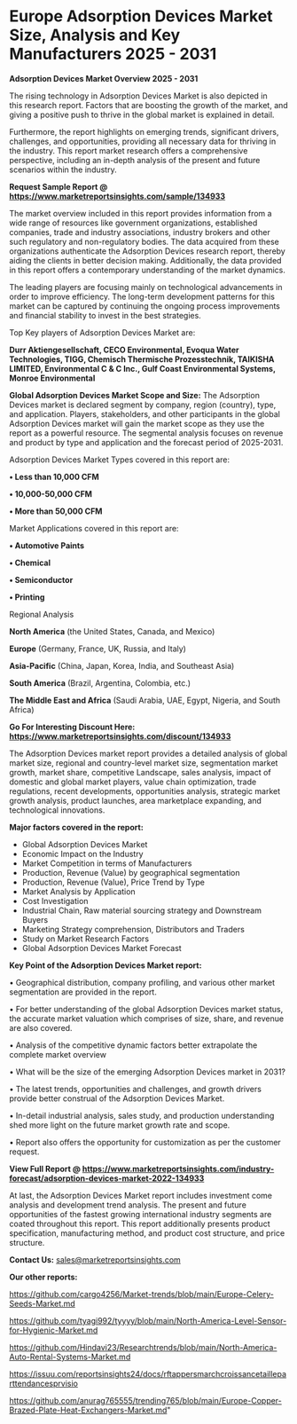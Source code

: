 # Europe Adsorption Devices Market Size, Analysis and Key Manufacturers 2025 - 2031

<Strong> Adsorption Devices Market Overview 2025 - 2031</strong>

The rising technology in Adsorption Devices Market is also depicted in this research report. Factors that are boosting the growth of the market, and giving a positive push to thrive in the global market is explained in detail.

Furthermore, the report highlights on emerging trends, significant drivers, challenges, and opportunities, providing all necessary data for thriving in the industry. This report market research offers a comprehensive perspective, including an in-depth analysis of the present and future scenarios within the industry.

<strong>Request Sample Report @ <a href=https://www.marketreportsinsights.com/sample/134933>https://www.marketreportsinsights.com/sample/134933</a></strong>

The market overview included in this report provides information from a wide range of resources like government organizations, established companies, trade and industry associations, industry brokers and other such regulatory and non-regulatory bodies. The data acquired from these organizations authenticate the Adsorption Devices research report, thereby aiding the clients in better decision making. Additionally, the data provided in this report offers a contemporary understanding of the market dynamics.

The leading players are focusing mainly on technological advancements in order to improve efficiency. The long-term development patterns for this market can be captured by continuing the ongoing process improvements and financial stability to invest in the best strategies.

Top Key players of Adsorption Devices Market are:

<strong>Durr Aktiengesellschaft, CECO Environmental, Evoqua Water Technologies, TIGG, Chemisch Thermische Prozesstechnik, TAIKISHA LIMITED, Environmental C & C Inc., Gulf Coast Environmental Systems, Monroe Environmental</strong>

<strong><b>Global Adsorption Devices Market Scope and Size:</b></strong>
The Adsorption Devices market is declared segment by company, region (country), type, and application. Players, stakeholders, and other participants in the global Adsorption Devices market will gain the market scope as they use the report as a powerful resource. The segmental analysis focuses on revenue and product by type and application and the forecast period of 2025-2031.

Adsorption Devices Market Types covered in this report are:

<strong>• Less than 10,000 CFM

• 10,000-50,000 CFM

• More than 50,000 CFM</strong>

Market Applications covered in this report are:

<strong>• Automotive Paints

• Chemical

• Semiconductor

• Printing</strong> 

Regional Analysis

<strong>North America</strong> (the United States, Canada, and Mexico)

<strong>Europe</strong> (Germany, France, UK, Russia, and Italy)

<strong>Asia-Pacific</strong> (China, Japan, Korea, India, and Southeast Asia)

<strong>South America</strong> (Brazil, Argentina, Colombia, etc.)

<strong>The Middle East and Africa</strong> (Saudi Arabia, UAE, Egypt, Nigeria, and South Africa)

<strong>Go For Interesting Discount Here: <a href=https://www.marketreportsinsights.com/discount/134933>https://www.marketreportsinsights.com/discount/134933</a></strong>

The Adsorption Devices market report provides a detailed analysis of global market size, regional and country-level market size, segmentation market growth, market share, competitive Landscape, sales analysis, impact of domestic and global market players, value chain optimization, trade regulations, recent developments, opportunities analysis, strategic market growth analysis, product launches, area marketplace expanding, and technological innovations.

<strong><b>Major factors covered in the report:</b></strong>
<ul>
  <li>Global Adsorption Devices Market </li>
  <li>Economic Impact on the Industry</li>
  <li>Market Competition in terms of Manufacturers</li>
  <li>Production, Revenue (Value) by geographical segmentation</li>
  <li>Production, Revenue (Value), Price Trend by Type</li>
  <li>Market Analysis by Application</li>
  <li>Cost Investigation</li>
  <li>Industrial Chain, Raw material sourcing strategy and Downstream Buyers</li>
  <li>Marketing Strategy comprehension, Distributors and Traders</li>
  <li>Study on Market Research Factors</li>
  <li>Global Adsorption Devices Market Forecast</li>
</ul>

<strong><b>Key Point of the Adsorption Devices Market report:</b></strong>

• Geographical distribution, company profiling, and various other market segmentation are provided in the report.

• For better understanding of the global Adsorption Devices market status, the accurate market valuation which comprises of size, share, and revenue are also covered.

• Analysis of the competitive dynamic factors better extrapolate the complete market overview

• What will be the size of the emerging Adsorption Devices market in 2031?

• The latest trends, opportunities and challenges, and growth drivers provide better construal of the Adsorption Devices Market.

• In-detail industrial analysis, sales study, and production understanding shed more light on the future market growth rate and scope.

• Report also offers the opportunity for customization as per the customer request.

<strong><b>View Full Report @ <a href=https://www.marketreportsinsights.com/industry-forecast/adsorption-devices-market-2022-134933>https://www.marketreportsinsights.com/industry-forecast/adsorption-devices-market-2022-134933</a></b></strong>


At last, the Adsorption Devices Market report includes investment come analysis and development trend analysis. The present and future opportunities of the fastest growing international industry segments are coated throughout this report. This report additionally presents product specification, manufacturing method, and product cost structure, and price structure.

<strong>Contact Us:</strong>
sales@marketreportsinsights.com

<strong>Our other reports:</strong>

<a href=https://github.com/cargo4256/Market-trends/blob/main/Europe-Celery-Seeds-Market.md>https://github.com/cargo4256/Market-trends/blob/main/Europe-Celery-Seeds-Market.md</a>

<a href=https://github.com/tyagi992/tyyyy/blob/main/North-America-Level-Sensor-for-Hygienic-Market.md>https://github.com/tyagi992/tyyyy/blob/main/North-America-Level-Sensor-for-Hygienic-Market.md</a>

<a href=https://github.com/Hindavi23/Researchtrends/blob/main/North-America-Auto-Rental-Systems-Market.md>https://github.com/Hindavi23/Researchtrends/blob/main/North-America-Auto-Rental-Systems-Market.md</a>

<a href=https://issuu.com/reportsinsights24/docs/rftappersmarchcroissancetailleparttendancesprvisio>https://issuu.com/reportsinsights24/docs/rftappersmarchcroissancetailleparttendancesprvisio</a>

<a href=https://github.com/anurag765555/trending765/blob/main/Europe-Copper-Brazed-Plate-Heat-Exchangers-Market.md>https://github.com/anurag765555/trending765/blob/main/Europe-Copper-Brazed-Plate-Heat-Exchangers-Market.md</a>"
